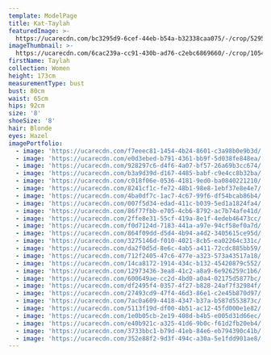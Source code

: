 ```yaml
---
template: ModelPage
title: Kat-Taylah
featuredImage: >-
  https://ucarecdn.com/bc3295d9-6cef-44eb-b54a-b32338caa075/-/crop/5295x3526/0,866/-/preview/
imageThumbnail: >-
  https://ucarecdn.com/6cac239a-cc91-430b-ad76-c2ebc6869660/-/crop/1054x1550/254,26/-/preview/
firstName: Taylah
collection: Women
height: 173cm
measurementType: bust
bust: 80cm
waist: 65cm
hips: 92cm
size: '8'
shoeSize: '8'
hair: Blonde
eyes: Hazel
imagePortfolio:
  - image: 'https://ucarecdn.com/f7eeec81-1454-4b24-8601-c3a98b0e9b3d/'
  - image: 'https://ucarecdn.com/e0d3ebed-b791-4361-bb9f-5d038fe848ea/'
  - image: 'https://ucarecdn.com/928297c6-d4f6-4a07-bf57-26a69b3cc674/'
  - image: 'https://ucarecdn.com/b3a9d39d-d167-4485-babf-c9e4cc8b32ba/'
  - image: 'https://ucarecdn.com/c018f06e-0536-4181-9ed0-ba0840221210/'
  - image: 'https://ucarecdn.com/8241cf1c-fe72-48b1-98e8-1ebf37e8e4e7/'
  - image: 'https://ucarecdn.com/4ba0df7c-1ac7-4c67-99f6-df54bcab86b4/'
  - image: 'https://ucarecdn.com/007f5d34-edad-411c-b039-5ed1a1824fa4/'
  - image: 'https://ucarecdn.com/86f77fbb-e705-4cb6-8792-ac7b74afe41d/'
  - image: 'https://ucarecdn.com/2ffe8e31-55cf-419a-8e1f-4edeb46473cc/'
  - image: 'https://ucarecdn.com/f0d7124d-7183-441a-a97e-94cf58ef0a7d/'
  - image: 'https://ucarecdn.com/864f09dd-d5d4-4b94-a4d2-3405615ce95d/'
  - image: 'https://ucarecdn.com/3275146d-f010-4021-8cb5-ea02264c331c/'
  - image: 'https://ucarecdn.com/da2f0d5d-8e6c-4ab5-a411-72cdc885bb59/'
  - image: 'https://ucarecdn.com/712f2405-47c6-477e-a323-573a43517a18/'
  - image: 'https://ucarecdn.com/14ca8172-1914-434c-b132-45420879c552/'
  - image: 'https://ucarecdn.com/12973436-3ea8-41c2-a8a9-6e926259c1b6/'
  - image: 'https://ucarecdn.com/600649ae-cc2d-4bd0-a0a4-02175d5877bc/'
  - image: 'https://ucarecdn.com/df2495f4-0357-4f27-b828-24af7f32984f/'
  - image: 'https://ucarecdn.com/27493cd9-47f4-46d3-86e1-c2e45b870d97/'
  - image: 'https://ucarecdn.com/7ac0a609-4418-4347-b37a-b587d553873c/'
  - image: 'https://ucarecdn.com/5113f19d-df00-4b51-ac12-45fd000e1e82/'
  - image: 'https://ucarecdn.com/1e0b05cb-2e19-408d-b4b5-e005d31d66ec/'
  - image: 'https://ucarecdn.com/e40b921c-a325-41d6-9b0c-f61d2fb20eb4/'
  - image: 'https://ucarecdn.com/3733bbc1-b79d-41eb-84e6-eb794390c41b/'
  - image: 'https://ucarecdn.com/352e88f2-9d3f-494c-a30a-5e1fdd901ae8/'
---
```


